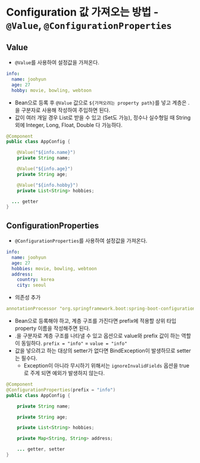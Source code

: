 # Configuration 값 가져오는 방법 - `@Value`, `@ConfigurationProperties`

## Value

- `@Value`를 사용하여 설정값을 가져온다.

```yml
info:
  name: joohyun
  age: 27
  hobby: movie, bowling, webtoon
```

- Bean으로 등록 후 `@Value` 값으로 `${가져오려는 property path}`를 넣고 계층은 .을 구분자로 사용해 작성하여 주입하면 된다.
- 값이 여러 개일 경우 List로 받을 수 있고 (Set도 가능), 정수나 실수형일 때 String 외에 Integer, Long, Float, Double 다 가능하다.

```java
@Component
public class AppConfig {

	@Value("${info.name}")
	private String name;

	@Value("${info.age}")
	private String age;

	@Value("${info.hobby}")
	private List<String> hobbies;

  ... getter
}
```

## ConfigurationProperties

- `@ConfigurationProperties`를 사용하여 설정값을 가져온다.

```yml
info:
  name: joohyun
  age: 27
  hobbies: movie, bowling, webtoon
  address:
    country: korea
    city: seoul
```

- 의존성 추가

```yml
annotationProcessor "org.springframework.boot:spring-boot-configuration-processor"
```

- Bean으로 등록해야 하고, 계층 구조를 가진다면 prefix에 적용할 상위 타입 property 이름을 작성해주면 된다.
- .을 구분자로 계층 구조를 나타낼 수 있고 옵션으로 value와 prefix 값이 하는 역할이 동일하다. `prefix = "info"` = `value = "info"`
- 값을 넣으려고 하는 대상의 setter가 없다면 BindException이 발생하므로 setter는 필수다.
	- Exception이 아니라 무시하기 위해서는 `ignoreInvalidFields` 옵션을 true로 주게 되면 예외가 발생하지 않는다.

```java
@Component
@ConfigurationProperties(prefix = "info")
public class AppConfig {

	private String name;

	private String age;

	private List<String> hobbies;

	private Map<String, String> address;

	... getter, setter
}
```